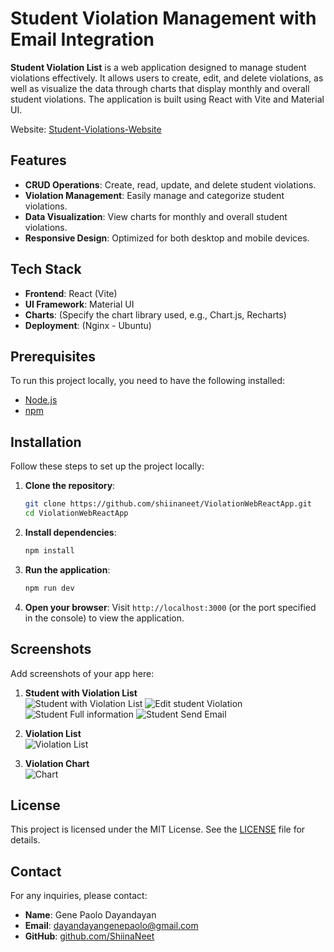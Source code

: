 # Student Violation Management with Email Integration

**Student Violation List** is a web application designed to manage student violations effectively. It allows users to create, edit, and delete violations, as well as visualize the data through charts that display monthly and overall student violations. The application is built using React with Vite and Material UI.

Website: [Student-Violations-Website](https://react.shiinaneet.site/)

## Features

- **CRUD Operations**: Create, read, update, and delete student violations.
- **Violation Management**: Easily manage and categorize student violations.
- **Data Visualization**: View charts for monthly and overall student violations.
- **Responsive Design**: Optimized for both desktop and mobile devices.

## Tech Stack

- **Frontend**: React (Vite)
- **UI Framework**: Material UI
- **Charts**: (Specify the chart library used, e.g., Chart.js, Recharts)
- **Deployment**: (Nginx - Ubuntu)

## Prerequisites

To run this project locally, you need to have the following installed:

- [Node.js](https://nodejs.org/en/)
- [npm](https://www.npmjs.com/)

## Installation

Follow these steps to set up the project locally:

1. **Clone the repository**:
    ```bash
    git clone https://github.com/shiinaneet/ViolationWebReactApp.git
    cd ViolationWebReactApp
    ```

2. **Install dependencies**:
    ```bash
    npm install
    ```

3. **Run the application**:
    ```bash
    npm run dev
    ```

4. **Open your browser**:
    Visit `http://localhost:3000` (or the port specified in the console) to view the application.

## Screenshots

Add screenshots of your app here:

1. **Student with Violation List**  
    ![Student with Violation List](https://github.com/user-attachments/assets/39acb72e-8403-42c0-995a-bcd072fa47d3)
    ![Edit student Violation](https://github.com/user-attachments/assets/9ddb6852-a53c-4839-ad62-a95696e9036d)
    ![Student Full information](https://github.com/user-attachments/assets/08c4654e-bb3f-464c-89ec-ce923832af91)
    ![Student Send Email](https://github.com/user-attachments/assets/919355d2-e65e-40af-b5e9-0f40982859ea)


2. **Violation List**  
    ![Violation List](https://github.com/user-attachments/assets/63d9ced8-9b86-42f4-906a-19d4f556d5a4)


3. **Violation Chart**  
    ![Chart](https://github.com/user-attachments/assets/b85a80b1-906c-429c-bc24-1f97fd0d7b7b)


## License

This project is licensed under the MIT License. See the [LICENSE](LICENSE) file for details.

## Contact

For any inquiries, please contact:
- **Name**: Gene Paolo Dayandayan
- **Email**: dayandayangenepaolo@gmail.com
- **GitHub**: [github.com/ShiinaNeet](https://github.com/ShiinaNeet)

